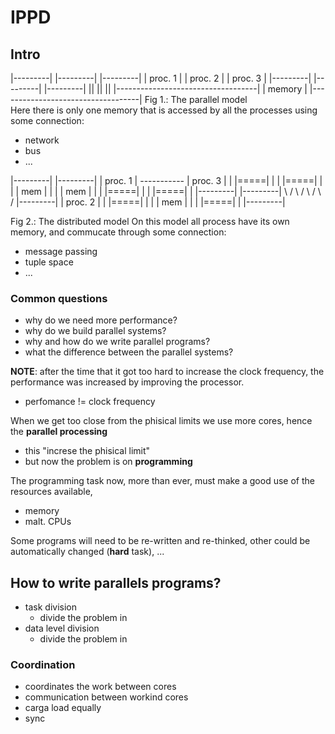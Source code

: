 # IPPD

## Intro
|---------|  |---------|  |---------|
| proc. 1 |  | proc. 2 |  | proc. 3 |
|---------|  |---------|  |---------|
  ||           ||           ||
|-----------------------------------|
|             memory                |
|-----------------------------------|
Fig 1.: The parallel model  
Here there is only one memory that is accessed by all the processes using some connection:  
  - network  
  - bus  
  - ...


|---------|             |---------|
| proc. 1 | ----------- | proc. 3 |
| |=====| |             | |=====| |
| | mem | |             | | mem | |
| |=====| |             | |=====| |
|---------|             |---------|
         \               /
          \             /
           \           /
            \         /
            |---------|
            | proc. 2 |
            | |=====| |
            | | mem | |
            | |=====| |
            |---------|

Fig 2.: The distributed model
On this model all process have its own memory, and commucate through some connection:  
  - message passing  
  - tuple space  
  - ...  

### Common questions
  - why do we need more performance?  
  - why do we build parallel systems?  
  - why and how do we write parallel programs?  
  - what the difference between the parallel systems?  

**NOTE**: after the time that it got too hard to increase the clock frequency, the performance was increased by improving the processor.  
  + perfomance != clock frequency  

When we get too close from the phisical limits we use more cores, hence the **parallel processing**  
  + this "increse the phisical limit"  
  + but now the problem is on **programming**  

The programming task now, more than ever, must make a good use of the resources available,  
  + memory  
  + malt. CPUs  

Some programs will need to be re-written and re-thinked, other could be automatically changed (**hard** task), ...  

## How to write parallels programs?
- task division  
  - divide the problem in   
- data level division   
  - divide the problem in  

### Coordination
- coordinates the work between cores  
- communication between workind cores   
- carga load equally  
- sync   
